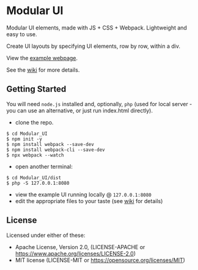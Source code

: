 # Modular UI

Modular UI elements, made with JS + CSS + Webpack. Lightweight and easy to use.    
  
Create UI layouts by specifying UI elements, row by row, within a div.  

View the [example webpage](https://jinjagit.github.io/Modular_UI/).  

See the [wiki](https://github.com/jinjagit/Modular_UI/wiki) for more details.

## Getting Started
You will need `node.js` installed and, optionally, `php` (used for local server - you can use an alternative, or just run index.html directly).  

* clone the repo.
```  
$ cd Modular_UI  
$ npm init -y  
$ npm install webpack --save-dev  
$ npm install webpack-cli --save-dev  
$ npx webpack --watch
```
* open another terminal:
```
$ cd Modular_UI/dist
$ php -S 127.0.0.1:8080
```
* view the example UI running locally @ `127.0.0.1:8080`  
* edit the appropriate files to your taste (see [wiki](https://github.com/jinjagit/Modular_UI/wiki) for details)  
  
## License
Licensed under either of these:

* Apache License, Version 2.0, (LICENSE-APACHE or https://www.apache.org/licenses/LICENSE-2.0)
* MIT license (LICENSE-MIT or https://opensource.org/licenses/MIT)

  